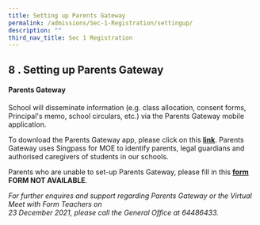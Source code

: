 ```yaml
---
title: Setting up Parents Gateway
permalink: /admissions/Sec-1-Registration/settingup/
description: ""
third_nav_title: Sec 1 Registration
---
```

## 8 \. Setting up Parents Gateway

#### Parents Gateway

School will disseminate information (e.g. class allocation, consent forms, Principal's memo, school circulars, etc.) via the Parents Gateway mobile application.

To download the Parents Gateway app, please click on this [**link**](https://pg.moe.edu.sg/). Parents Gateway uses Singpass for MOE to identify parents, legal guardians and authorised caregivers of students in our schools.

Parents who are unable to set-up Parents Gateway, please fill in this [**form**](https://go.gov.sg/welcome-to-kc-2022) **FORM NOT AVAILABLE**.

_For further enquires and support regarding Parents Gateway or the Virtual Meet with Form Teachers on_ <br>
_23 December 2021, please call the General Office at 64486433._